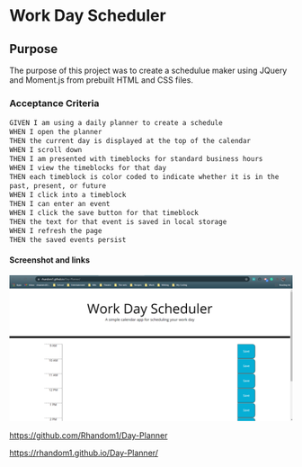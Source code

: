 # Work Day Scheduler

## Purpose
  The purpose of this project was to create a schedulue maker using JQuery and Moment.js from prebuilt HTML and CSS files.

### Acceptance Criteria

```
GIVEN I am using a daily planner to create a schedule
WHEN I open the planner
THEN the current day is displayed at the top of the calendar
WHEN I scroll down
THEN I am presented with timeblocks for standard business hours
WHEN I view the timeblocks for that day
THEN each timeblock is color coded to indicate whether it is in the past, present, or future
WHEN I click into a timeblock
THEN I can enter an event
WHEN I click the save button for that timeblock
THEN the text for that event is saved in local storage
WHEN I refresh the page
THEN the saved events persist
```

#### Screenshot and links

![Live Screenshot](./Assets/DayPlannerLive.png)

https://github.com/Rhandom1/Day-Planner

https://rhandom1.github.io/Day-Planner/